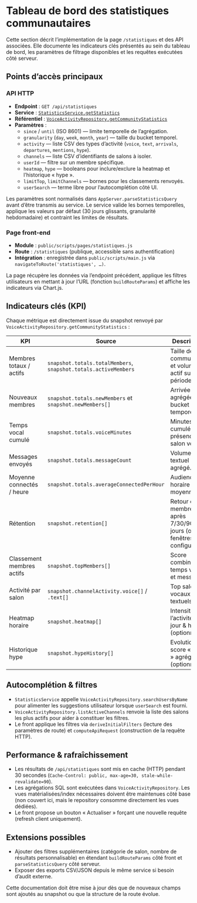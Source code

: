 # Tableau de bord des statistiques communautaires

Cette section décrit l’implémentation de la page `/statistiques` et des API associées. Elle documente les indicateurs clés présentés au sein du tableau de bord, les paramètres de filtrage disponibles et les requêtes exécutées côté serveur.

## Points d’accès principaux

### API HTTP

- **Endpoint** : `GET /api/statistiques`
- **Service** : [`StatisticsService.getStatistics`](services/StatisticsService.ts)
- **Référentiel** : [`VoiceActivityRepository.getCommunityStatistics`](services/VoiceActivityRepository.ts)
- **Paramètres** :
  - `since` / `until` (ISO 8601) — limite temporelle de l’agrégation.
  - `granularity` (`day`, `week`, `month`, `year`) — taille du bucket temporel.
  - `activity` — liste CSV des types d’activité (`voice`, `text`, `arrivals`, `departures`, `mentions`, `hype`).
  - `channels` — liste CSV d’identifiants de salons à isoler.
  - `userId` — filtre sur un membre spécifique.
  - `heatmap`, `hype` — booleans pour inclure/exclure la heatmap et l’historique « hype ».
  - `limitTop`, `limitChannels` — bornes pour les classements renvoyés.
  - `userSearch` — terme libre pour l’autocomplétion côté UI.

Les paramètres sont normalisés dans `AppServer.parseStatisticsQuery` avant d’être transmis au service. Le service valide les bornes temporelles, applique les valeurs par défaut (30 jours glissants, granularité hebdomadaire) et contraint les limites de résultats.

### Page front-end

- **Module** : `public/scripts/pages/statistiques.js`
- **Route** : `/statistiques` (publique, accessible sans authentification)
- **Intégration** : enregistrée dans `public/scripts/main.js` via `navigateToRoute('statistiques', …)`.

La page récupère les données via l’endpoint précédent, applique les filtres utilisateurs en mettant à jour l’URL (fonction `buildRouteParams`) et affiche les indicateurs via Chart.js.

## Indicateurs clés (KPI)

Chaque métrique est directement issue du snapshot renvoyé par `VoiceActivityRepository.getCommunityStatistics` :

| KPI | Source | Description |
| --- | --- | --- |
| Membres totaux / actifs | `snapshot.totals.totalMembers`, `snapshot.totals.activeMembers` | Taille de la communauté et volume actif sur la période.
| Nouveaux membres | `snapshot.totals.newMembers` et `snapshot.newMembers[]` | Arrivées agrégées par bucket temporel.
| Temps vocal cumulé | `snapshot.totals.voiceMinutes` | Minutes cumulées de présence en salon vocal.
| Messages envoyés | `snapshot.totals.messageCount` | Volume textuel agrégé.
| Moyenne connectés / heure | `snapshot.totals.averageConnectedPerHour` | Audience horaire moyenne.
| Rétention | `snapshot.retention[]` | Retour des membres après 7/30/90 jours (ou fenêtres configurées).
| Classement membres actifs | `snapshot.topMembers[]` | Score combinant temps vocal et messages.
| Activité par salon | `snapshot.channelActivity.voice[]` / `.text[]` | Top salons vocaux et textuels.
| Heatmap horaire | `snapshot.heatmap[]` | Intensité de l’activité par jour & heure (optionnelle).
| Historique hype | `snapshot.hypeHistory[]` | Evolution du score « hype » agrégé (optionnelle).

## Autocomplétion & filtres

- `StatisticsService` appelle `VoiceActivityRepository.searchUsersByName` pour alimenter les suggestions utilisateur lorsque `userSearch` est fourni.
- `VoiceActivityRepository.listActiveChannels` renvoie la liste des salons les plus actifs pour aider à constituer les filtres.
- Le front applique les filtres via `deriveInitialFilters` (lecture des paramètres de route) et `computeApiRequest` (construction de la requête HTTP).

## Performance & rafraîchissement

- Les résultats de `/api/statistiques` sont mis en cache (HTTP) pendant 30 secondes (`Cache-Control: public, max-age=30, stale-while-revalidate=90`).
- Les agrégations SQL sont exécutées dans `VoiceActivityRepository`. Les vues matérialisées/index nécessaires doivent être maintenues côté base (non couvert ici, mais le repository consomme directement les vues dédiées).
- Le front propose un bouton « Actualiser » forçant une nouvelle requête (refresh client uniquement).

## Extensions possibles

- Ajouter des filtres supplémentaires (catégorie de salon, nombre de résultats personnalisable) en étendant `buildRouteParams` côté front et `parseStatisticsQuery` côté serveur.
- Exposer des exports CSV/JSON depuis le même service si besoin d’audit externe.

Cette documentation doit être mise à jour dès que de nouveaux champs sont ajoutés au snapshot ou que la structure de la route évolue.
